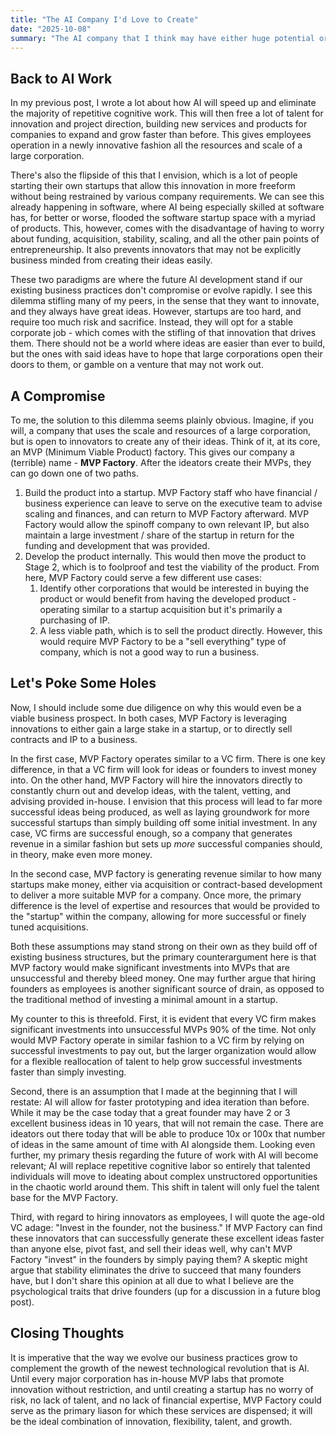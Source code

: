```yaml
---
title: "The AI Company I'd Love to Create"
date: "2025-10-08"
summary: "The AI company that I think may have either huge potential or will instantly flop. Either way, here's some non-wrapper wishful thinking for how I want to use the technology."
---
```


## Back to AI Work

In my previous post, I wrote a lot about how AI will speed up and eliminate the majority of repetitive cognitive work. This will then free a lot of talent for innovation and project direction, building new services and products for companies to expand and grow faster than before. This gives employees operation in a newly innovative fashion all the resources and scale of a large corporation.

There's also the flipside of this that I envision, which is a lot of people starting their own startups that allow this innovation in more freeform without being restrained by various company requirements. We can see this already happening in software, where AI being especially skilled at software has, for better or worse, flooded the software startup space with a myriad of products. This, however, comes with the disadvantage of having to worry about funding, acquisition, stability, scaling, and all the other pain points of entrepreneurship. It also prevents innovators that may not be explicitly business minded from creating their ideas easily.

These two paradigms are where the future AI development stand if our existing business practices don't compromise or evolve rapidly. I see this dilemma stifling many of my peers, in the sense that they want to innovate, and they always have great ideas. However, startups are too hard, and require too much risk and sacrifice. Instead, they will opt for a stable corporate job - which comes with the stifling of that innovation that drives them. There should not be a world where ideas are easier than ever to build, but the ones with said ideas have to hope that large corporations open their doors to them, or gamble on a venture that may not work out.

## A Compromise

To me, the solution to this dilemma seems plainly obvious. Imagine, if you will, a company that uses the scale and resources of a large corporation, but is open to innovators to create any of their ideas. Think of it, at its core, an MVP (Minimum Viable Product) factory. This gives our company a (terrible) name - **MVP Factory**. After the ideators create their MVPs, they can go down one of two paths.
1. Build the product into a startup. MVP Factory staff who have financial / business experience can leave to serve on the executive team to advise scaling and finances, and can return to MVP Factory afterward. MVP Factory would allow the spinoff company to own relevant IP, but also maintain a large investment / share of the startup in return for the funding and development that was provided.
2. Develop the product internally. This would then move the product to Stage 2, which is to foolproof and test the viability of the product. From here, MVP Factory could serve a few different use cases:
   1. Identify other corporations that would be interested in buying the product or would benefit from having the developed product - operating similar to a startup acquisition but it's primarily a purchasing of IP.
   2. A less viable path, which is to sell the product directly. However, this would require MVP Factory to be a "sell everything" type of company, which is not a good way to run a business.

## Let's Poke Some Holes

Now, I should include some due diligence on why this would even be a viable business prospect. In both cases, MVP Factory is leveraging innovations to either gain a large stake in a startup, or to directly sell contracts and IP to a business. 

In the first case, MVP Factory operates similar to a VC firm. There is one key difference, in that a VC firm will look for ideas or founders to invest money into. On the other hand, MVP Factory will hire the innovators directly to constantly churn out and develop ideas, with the talent, vetting, and advising provided in-house. I envision that this process will lead to far more successful ideas being produced, as well as laying groundwork for more successful startups than simply building off some initial investment. In any case, VC firms are successful enough, so a company that generates revenue in a similar fashion but sets up *more* successful companies should, in theory, make even more money. 

In the second case, MVP factory is generating revenue similar to how many startups make money, either via acquisition or contract-based development to deliver a more suitable MVP for a company. Once more, the primary difference is the level of expertise and resources that would be provided to the "startup" within the company, allowing for more successful or finely tuned acquisitions. 

Both these assumptions may stand strong on their own as they build off of existing business structures, but the primary counterargument here is that MVP factory would make significant investments into MVPs that are unsuccessful and thereby bleed money. One may further argue that hiring founders as employees is another significant source of drain, as opposed to the traditional method of investing a minimal amount in a startup.

My counter to this is threefold. First, it is evident that every VC firm makes significant investments into unsuccessful MVPs 90% of the time. Not only would MVP Factory operate in similar fashion to a VC firm by relying on successful investments to pay out, but the larger organization would allow for a flexible reallocation of talent to help grow successful investments faster than simply investing. 

Second, there is an assumption that I made at the beginning that I will restate: AI will allow for faster prototyping and idea iteration than before. While it may be the case today that a great founder may have 2 or 3 excellent business ideas in 10 years, that will not remain the case. There are ideators out there today that will be able to produce 10x or 100x that number of ideas in the same amount of time with AI alongside them. Looking even further, my primary thesis regarding the future of work with AI will become relevant; AI will replace repetitive cognitive labor so entirely that talented individuals will move to ideating about complex unstructored opportunities in the chaotic world around them. This shift in talent will only fuel the talent base for the MVP Factory.

Third, with regard to hiring innovators as employees, I will quote the age-old VC adage: "Invest in the founder, not the business." If MVP Factory can find these innovators that can successfully generate these excellent ideas faster than anyone else, pivot fast, and sell their ideas well, why can't MVP Factory "invest" in the founders by simply paying them? A skeptic might argue that stability eliminates the drive to succeed that many founders have, but I don't share this opinion at all due to what I believe are the psychological traits that drive founders (up for a discussion in a future blog post).

## Closing Thoughts

It is imperative that the way we evolve our business practices grow to complement the growth of the newest technological revolution that is AI. Until every major corporation has in-house MVP labs that promote innovation without restriction, and until creating a startup has no worry of risk, no lack of talent, and no lack of financial expertise, MVP Factory could serve as the primary liason for which these services are dispensed; it will be the ideal combination of innovation, flexibility, talent, and growth.